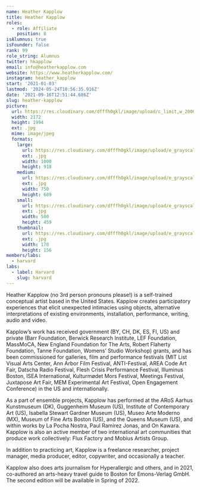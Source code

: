 ```yaml
---
name: Heather Kapplow
title: Heather Kapplow
roles:
  - role: Affiliate
    position: 8
isAlumnus: true
isFounder: false
rank: 99
role_string: Alumnus
twitter: hkapplow
email: info@heatherkapplow.com
website: https://www.heatherkapplow.com/
instagram: heather_kapplow
start: '2021-01-03'
lastmod: '2024-05-24T10:56:35.916Z'
date: '2021-09-16T12:51:44.686Z'
slug: heather-kapplow
picture:
  url: https://res.cloudinary.com/dfffh0gkl/image/upload/c_limit,w_2000,h_2000/e_grayscale/v1643246330/HK_Headshot_by_Imke_Wagener_Hey_There_Kapplow_dbc16a18c6.jpg
  width: 2172
  height: 1994
  ext: .jpg
  mime: image/jpeg
  formats:
    large:
      url: https://res.cloudinary.com/dfffh0gkl/image/upload/e_grayscale/v1643246332/large_HK_Headshot_by_Imke_Wagener_Hey_There_Kapplow_dbc16a18c6.jpg
      ext: .jpg
      width: 1000
      height: 918
    medium:
      url: https://res.cloudinary.com/dfffh0gkl/image/upload/e_grayscale/v1643246332/medium_HK_Headshot_by_Imke_Wagener_Hey_There_Kapplow_dbc16a18c6.jpg
      ext: .jpg
      width: 750
      height: 689
    small:
      url: https://res.cloudinary.com/dfffh0gkl/image/upload/e_grayscale/v1643246332/small_HK_Headshot_by_Imke_Wagener_Hey_There_Kapplow_dbc16a18c6.jpg
      ext: .jpg
      width: 500
      height: 459
    thumbnail:
      url: https://res.cloudinary.com/dfffh0gkl/image/upload/e_grayscale/v1643246331/thumbnail_HK_Headshot_by_Imke_Wagener_Hey_There_Kapplow_dbc16a18c6.jpg
      ext: .jpg
      width: 170
      height: 156
members/labs:
  - harvard
labs:
  - label: Harvard
    slug: harvard
---
```

Heather Kapplow (no 3rd person pronouns please!) is a self-trained conceptual artist based in the United States. Kapplow creates participatory experiences that elicit unexpected intimacies using objects, alternative interpretations of existing environments, installation, performance, writing, audio and video.

Kapplow’s work has received government (BY, CH, DK, ES, FI, US) and private (Barr Foundation, Berwick Research Institute, LEF Foundation, MassMoCA, New England Foundation for The Arts, Robert Flaherty Foundation, Tanne Foundation, Womens’ Studio Workshop) grants, and has been commissioned for galleries, film and performance festivals (MIT List Visual Arts Center, Ann Arbor Film Festival, ANTI-Festival, AREA Code Art Fair, Datscha Radio Festival, Flesh Crisis Performance Festival, Illuminus Boston, ISEA International, Kulturmødet Mors Festival, Meetings Festival, Juxtapose Art Fair, MEM Experimental Art Festival, Open Engagement Conference) in the US and internationally.

As a part of ensemble projects, Kapplow has performed at the ARoS Aarhus Kunstmuseum (DK), Guggenheim Museum (US), Institute of Contemporary Art (US), Isabella Stewart Gardner Museum (US), Museo Arte Moderno (MX), Museum of Fine Arts Boston (US), and the Queens Museum (US), and within works by La Pocha Nostra, Paul Ramirez Jonas, and On Kawara. Kapplow is also an active member of two international art communities that produce work collectively: Flux Factory and Mobius Artists Group.

In addition to practicing art, Kapplow is a freelance researcher, project manager, media producer, editor, copywriter, and occasionally a teacher. 

Kapplow also does arts journalism for Hyperallergic and others, and in 2021, co-authored an arts-heavy travel guide to Boston for Emons-Verlag GmbH. The second edition will be available in Spring of 2022.